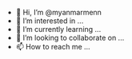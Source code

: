 - 👋 Hi, I’m @myanmarmenn
- 👀 I’m interested in ...
- 🌱 I’m currently learning ...
- 💞️ I’m looking to collaborate on ...
- 📫 How to reach me ...

<!---
myanmarmenn/myanmarmenn is a ✨ special ✨ repository because its `README.md` (this file) appears on your GitHub profile.
You can click the Preview link to take a look at your changes.
--->
